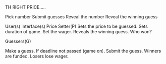 TH RIGHT PRICE.....

Pick number
Submit guesses
Reveal the number
Reveal the winning guess

User(s) interface(s)
Price Setter(P)
Sets the price to be guessed.
Sets duration of game.
Set the wager.
Reveals the winning guess.
Who won?

Guessers(G)

Make a guess.
If deadline not passed (game on).
Submit the guess.
Winners are funded.
Losers lose wager.